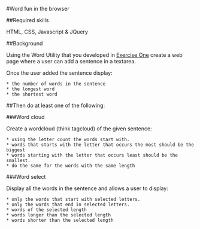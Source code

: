 #Word fun in the browser

##Required skills

HTML, CSS, Javascript & JQuery

##Background

Using the Word Utility that you developed in [Exercise One](../ExerciseOne/README.md) create a web page where a user can add a sentence in a textarea. 

Once the user added the sentence display:
 
	* the number of words in the sentence
	* the longest word
	* the shortest word

##Then do at least one of the following:

###Word cloud

Create a wordcloud (think tagcloud) of the given sentence:

	* using the letter count the words start with. 
	* words that starts with the letter that occurs the most should be the biggest
	* words starting with the letter that occurs least should be the smallest.
	* do the same for the words with the same length

###Word select 

Display all the words in the sentence and allows a user to display:

	* only the words that start with selected letters. 
	* only the words that end in selected letters.
	* words of the selected length
	* words longer than the selected length
	* words shorter than the selected length